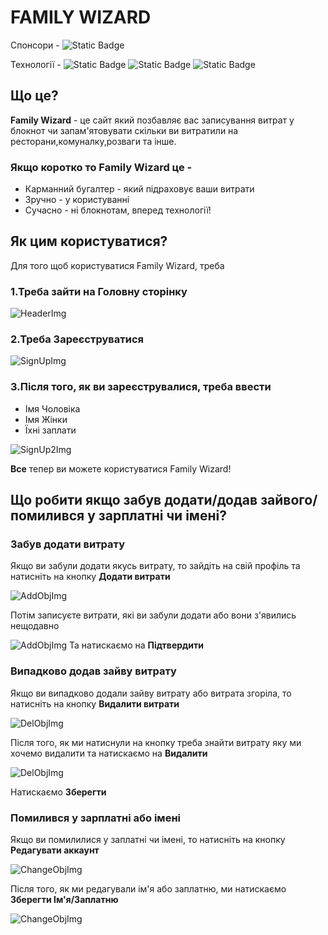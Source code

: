 # **FAMILY WIZARD**
Спонсори - ![Static Badge](https://img.shields.io/badge/robocode-blue)

Технології - ![Static Badge](https://img.shields.io/badge/javascript-orange?logo=jss) ![Static Badge](https://img.shields.io/badge/css-blue?logo=css3) ![Static Badge](https://img.shields.io/badge/html-yellow?logo=html5)
## **Що це?**
**Family Wizard** - це сайт який позбавляє вас записування витрат у блокнот чи запам'ятовувати скільки ви витратили на ресторани,комуналку,розваги та інше.
### Якщо коротко то **Family Wizard** це -
+ Карманний бугалтер - який підраховує ваши витрати
+ Зручно - у користуванні 
+ Сучасно - ні блокнотам, вперед технології!
## **Як цим користуватися?**
Для того щоб користуватися Family Wizard, треба

### 1.Треба зайти на **Головну сторінку**

![HeaderImg](../family_wizard/img/readme/Header.png)

### 2.Треба **Зареєструватися**

![SignUpImg](../family_wizard/img/readme/SignUpFt.png)

### 3.Після того, як ви зареєструвалися, треба ввести 
+ Імя Чоловіка
+ Імя Жінки
+ Їхні заплати

![SignUp2Img](../family_wizard/img/readme/SighUpSc.png)

**Все** тепер ви можете користуватися Family Wizard!

## **Що робити якщо забув додати/додав зайвого/помилився у зарплатні чи імені?**

### **Забув додати витрату**
Якщо ви забули додати якусь витрату, то зайдіть на свій профіль та натисніть на кнопку **Додати витрати**

![AddObjImg](../family_wizard/img/readme/FtReadMe.png)

Потім записуєте витрати, які ви забули додати або вони з'явились нещодавно

![AddObjImg](../family_wizard/img/readme/AddObjImg.png)
Та натискаємо на **Підтвердити**

### **Випадково додав зайву витрату**

Якщо ви випадково додали зайву витрату або витрата згоріла, то натисніть на кнопку **Видалити витрати**

![DelObjImg](../family_wizard/img/readme/ScReadMe.png)

Після того, як ми натиснули на кнопку треба знайти витрату яку ми хочемо видалити та натискаємо на **Видалити**

![DelObjImg](../family_wizard/img/readme/DelObjImg.png)

Натискаємо **Зберегти**

### **Помилився у зарплатні або імені**

Якщо ви помилилися у заплатні чи імені, то натисніть на кнопку **Редагувати аккаунт**

![ChangeObjImg](../family_wizard/img/readme/TdReadMe.png)

Після того, як ми редагували ім'я або заплатню, ми натискаємо **Зберегти Ім'я/Заплатню**

![ChangeObjImg](../family_wizard/img/readme/ChangeObjImg.png)
